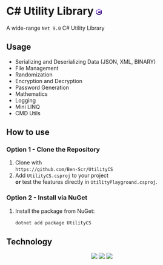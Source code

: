# C# Utility Library <img src="Docs/CSIcon.png" width="3%" align="center"/>
A wide-range `Net 9.0` C# Utility Library

## Usage
- Serializing and Deserializing Data (JSON, XML, BINARY)
- File Management
- Randomization
- Encryption and Decryption
- Password Generation
- Mathematics
- Logging
- Mini LINQ
- CMD Utils

## How to use

### Option 1 - Clone the Repository
1. Clone with  
   `https://github.com/Ben-Scr/UtilityCS`
2. Add `UtilityCS.csproj` to your project  
   **or** test the features directly in `UtilityPlayground.csproj`.

### Option 2 - Install via NuGet
1. Install the package from NuGet:
   ```bash
   dotnet add package UtilityCS

## Technology
<p align="center">
<img src="Docs/NET 9.0 Zoomed.png" width="15%">
<img src="Docs/CS 13.0 Zoomed.png" width="15%">
   <img src="UtilityCS/icon.png" width="15%">
</p>
